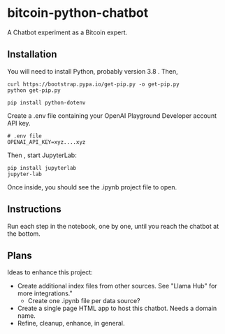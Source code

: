 # bitcoin-python-chatbot

A Chatbot experiment as a Bitcoin expert.

## Installation

You will need to install Python, probably version 3.8 .  Then,

    curl https://bootstrap.pypa.io/get-pip.py -o get-pip.py
    python get-pip.py

    pip install python-dotenv

Create a .env file containing your OpenAI Playground Developer account API key.

    # .env file
    OPENAI_API_KEY=xyz....xyz

Then , start JupyterLab:

    pip install jupyterlab
    jupyter-lab

Once inside, you should see the .ipynb project file to open.


## Instructions

Run each step in the notebook, one by one, until you reach the chatbot at the bottom.


## Plans

Ideas to enhance this project:

* Create additional index files from other sources.  See "Llama Hub" for more integrations."
    * Create one .ipynb file per data source?
* Create a single page HTML app to host this chatbot.  Needs a domain name.
* Refine, cleanup, enhance, in general.




